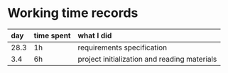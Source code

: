 # Working time records

| day | time spent | what I did |
| :-- | :--------- | :--------- |
| 28.3| 1h	   | requirements specification |
| 3.4 | 6h	   | project initialization and reading materials |
